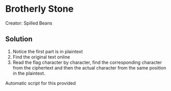# Brotherly Stone

Creator: Spilled Beans

## Solution

1. Notice the first part is in plaintext
2. Find the original text online
3. Read the flag character by character, find the corresponding character from the ciphertext and then the actual character from the same position in the plaintext.

Automatic script for this provided
